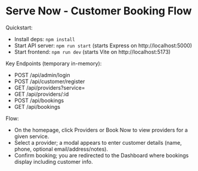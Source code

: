 # Serve Now - Customer Booking Flow

Quickstart:

- Install deps: `npm install`
- Start API server: `npm run start` (starts Express on http://localhost:5000)
- Start frontend: `npm run dev` (starts Vite on http://localhost:5173)

Key Endpoints (temporary in-memory):
- POST /api/admin/login
- POST /api/customer/register
- GET /api/providers?service=<slug>
- GET /api/providers/:id
- POST /api/bookings
- GET /api/bookings

Flow:
- On the homepage, click Providers or Book Now to view providers for a given service.
- Select a provider; a modal appears to enter customer details (name, phone, optional email/address/notes).
- Confirm booking; you are redirected to the Dashboard where bookings display including customer info.
